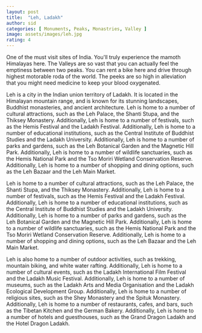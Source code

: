 ```yaml
---
layout: post
title:  "Leh, Ladakh"
author: sid
categories: [ Monuments, Peaks, Monastries, Valley ]
image: assets/images/leh.jpg
rating: 4
---
```

One of the must visit sites of India. You'll truly experience the mamoth Himalayas here. The Valleys are so vast that you can actually feel the emptiness between two peaks. You can rent a bike here and drive through highest motorable roda of the world. The peeks are so high in alleviation that you might need medicine to keep your blood oxygenated.

Leh is a city in the Indian union territory of Ladakh. It is located in the Himalayan mountain range, and is known for its stunning landscapes, Buddhist monasteries, and ancient architecture. Leh is home to a number of cultural attractions, such as the Leh Palace, the Shanti Stupa, and the Thiksey Monastery. Additionally, Leh is home to a number of festivals, such as the Hemis Festival and the Ladakh Festival. Additionally, Leh is home to a number of educational institutions, such as the Central Institute of Buddhist Studies and the Ladakh University. Additionally, Leh is home to a number of parks and gardens, such as the Leh Botanical Garden and the Magnetic Hill Park. Additionally, Leh is home to a number of wildlife sanctuaries, such as the Hemis National Park and the Tso Moriri Wetland Conservation Reserve. Additionally, Leh is home to a number of shopping and dining options, such as the Leh Bazaar and the Leh Main Market.

Leh is home to a number of cultural attractions, such as the Leh Palace, the Shanti Stupa, and the Thiksey Monastery. Additionally, Leh is home to a number of festivals, such as the Hemis Festival and the Ladakh Festival. Additionally, Leh is home to a number of educational institutions, such as the Central Institute of Buddhist Studies and the Ladakh University. Additionally, Leh is home to a number of parks and gardens, such as the Leh Botanical Garden and the Magnetic Hill Park. Additionally, Leh is home to a number of wildlife sanctuaries, such as the Hemis National Park and the Tso Moriri Wetland Conservation Reserve. Additionally, Leh is home to a number of shopping and dining options, such as the Leh Bazaar and the Leh Main Market.

Leh is also home to a number of outdoor activities, such as trekking, mountain biking, and white water rafting. Additionally, Leh is home to a number of cultural events, such as the Ladakh International Film Festival and the Ladakh Music Festival. Additionally, Leh is home to a number of museums, such as the Ladakh Arts and Media Organisation and the Ladakh Ecological Development Group. Additionally, Leh is home to a number of religious sites, such as the Shey Monastery and the Spituk Monastery. Additionally, Leh is home to a number of restaurants, cafes, and bars, such as the Tibetan Kitchen and the German Bakery. Additionally, Leh is home to a number of hotels and guesthouses, such as the Grand Dragon Ladakh and the Hotel Dragon Ladakh.


<div class="pa-carousel-widget" style="width:100%; height:480px; display:none;"
  data-link="https://traveltriangle.com/blog/things-to-do-in-ladakh/"
  data-title="Leh, Ladakh"
  data-description="Peaks, valleies, bike-ride"
  data-delay="3">
  <object data="https://lh3.googleusercontent.com/cVLPRESoYzL9wQ7w0zZMrTD-M0TEDXlffxFjjEyDvTaxDVL741HNM1Wr1lbFjUCmHz9CMqHR0NcRSsXSZayQBqZ93al2fUU-YdmqJ6McI4ytkBcZImmxx_GNJlbYw_xDOX3_h-GuzGI=w1920-h1080"></object>
  <object data="https://lh3.googleusercontent.com/OBL-AqSlPmvcvjomZLvHtK5r6Ttm_ZAS9wHiQ9Pp2ijAEiKtxlx3lMnKwac4Q327OK53Sr16pIWOLnJnTXECHWkvE7I3eg0aCax_yrhD4ySXl0MVXMERV0XfC0d-o3P7OPlhbVRw0aA=w1920-h1080"></object>
  <object data="https://lh3.googleusercontent.com/Jx0ynxLekMm65gdyo7IuwwVV8mxd9gsWmSVHzhZAILZne8gefHt0Kqr-7hI_ofB_GsS_D5S-kLZ-TBkjg4f752Z3qGmaELlKVvzX_lWvWyCCLq8xNGUgzDhEewE6r8605FWwBOjmnoM=w1920-h1080"></object>
  <object data="https://lh3.googleusercontent.com/Xeulz1ZZQIJRVS7IFcSqVkdRrMPh98XvCQC94HbJ6gNwrBtyHV59mgF4DNTnAkwjvnUzv067V5oaaaWdEU2HSGJA4I1UZz2gKmvKSmnmLCpzeqi38leiq5MWmzbL2U1qSn28N9L7et0=w1920-h1080"></object>
  <object data="https://lh3.googleusercontent.com/qNpU8_xwELcSwar7TFIjUUKETwi7SEWbBdsF6_z2MSDVCv850gL8TcYn1FOuviujvMri8yr2z0U6cyx8j5567HNeSRQTOKh_C7iKb9urUvCcyY3y2qB-JuSNivWAAaW-RiRFPu-uSm0=w1920-h1080"></object>
  <object data="https://lh3.googleusercontent.com/gtfsegqIiiv8LbO83hiz2JtkImv0UKqRQK1Sj8EzzxlJ39SvK7CzwzPxq2nf9VNm9fW4q39pAiUMKwt447BRQr5xFbw-E3bw7pTndoVJiSRV0XGhYXQREcO35RziSBeXggiDcLyd-Eg=w1920-h1080"></object>
  <object data="https://lh3.googleusercontent.com/7PTl20tUvxh1ESNP6TbDm_XQ47DrLREr-aiDgW7I3C63LJhcR-5ARkBS6rRs2a9k9y2-vJiRBOWSfb6xe78LTJpMJA5o9h_mArpPutBW7RNxpdbYzz90LFWWYDlfxC6cA5FSYkdf4tI=w1920-h1080"></object>
  <object data="https://lh3.googleusercontent.com/hiPF__ftH8BoKijqfGlev0trEnb4g5HW6gbJj1kkc6b1PuwjSVFUzAaZvdiCQO0qsnBH5LPbj9aTy8QnqwJKKXM-o22oGehyqZoMiqQ3EDGwLX07GUUfbbND-L_C7KmDddvpcptiLxo=w1920-h1080"></object>
  <object data="https://lh3.googleusercontent.com/OMRYWMrZ8L5tNofGevHF6lc-5uVc9PRdTAzrYn3W71jtpOkVeFsn0iMVa81za6YKGeGTKCiJCLv4saJeFCtu6vM35IVrfZCYdqAW_O0iCHFr2JdlkGjkVUcA187kRhPOA4V97eoFs0c=w1920-h1080"></object>
  <object data="https://lh3.googleusercontent.com/N42G-vBttBV7mzYIcPOJfBci7oSiu__VT_-GUpmb4HnWaqlWJ1G_TuTrrW6LYnB4Za_ZteoT0ShCL6IDKWn0EhJzwEHSsAshUU-4nquf_-Iuy-CutjiH6aulLhFXROSPI-7ne6cUkyE=w1920-h1080"></object>
  <object data="https://lh3.googleusercontent.com/b2zwQw0DluGgLsxm6dhf2oDnA5hv16xv9ahl-jeISRNSktKmivmN6kETABdOIvrRgIPNUy6H2g9de9XtKgQQE_zCUOgJkx5dCvpPkdG-dEW3ZPKbaDbZkWlBDOP9pQ6CUArV5QcJPqY=w1920-h1080"></object>
  <object data="https://lh3.googleusercontent.com/Fq6qw9t7Xi7Jmvd81Q_Oztt7Tostqajem9dlWbnzfpQUlAuPq5Vj-xQMvVO-99vy03Ga-8J5v4sfW8vvhyIvn9j37slXqto0_U6nYrcBpQHurTbNsc_ukwk3nHa5AzuZTAL28pertO0=w1920-h1080"></object>
  <object data="https://lh3.googleusercontent.com/E1nPMgLanoh4WRkdgQkXy4wZyM1qg-ia7FPbPMfdAoZyPONVplB91WcJWO-Om5wYg08mWAduWCtpx0ePpXiLqMnf9zzRrLO2PxUSjEXw5-3-YOl-KS8ohMRKxaKWI9GtKijRuANTsV8=w1920-h1080"></object>
  <object data="https://lh3.googleusercontent.com/iHYrdDj5icle4cWld3DjBOMcTeu2SRgFeL-Xd7tRkhLt9-DTaJuA-p6Ilh2_KRe7TKoSWU1l0TQ_TiRdcAXQ3WO2AlyT5A0nbd602AaqQtycrhC9bVleGuq0WjOWxoJnaD5bzmbqJkk=w1920-h1080"></object>
  <object data="https://lh3.googleusercontent.com/TLoXAkOW5fWim0SMcj3vkO8KHJlBKZwxiJPtsGoZWfWvaerysUnoplkvIi4SniBX8WxsrI7NSV_iTQVV7mFh-pFro-9M47tMisC87vPta467jr7AZTtIZKd8hiJidRgDx3r8YQLNFX0=w1920-h1080"></object>
  <object data="https://lh3.googleusercontent.com/h1Yc80YrJzTBl2Inzq_b7Pgrrj3a-CGWFjctdfK_funhhl_H4LqD1tJYSCCyBfp_9TRmtxS-RvrkX_VNXdGPdOVXelOPex_BTDP2-UohPCgosPfBNulW8cUFskM6eCU8Bzw3yhvHEw4=w1920-h1080"></object>
  <object data="https://lh3.googleusercontent.com/WIKffIK1dHs094O9NM8aQQdp4ZlCkKVPM848gGh3bGHfyQzVVYHfYilZWOU9cLAc5BIZmcNkKNBAfjarB-nEGvY3lmU3SN3fhw5W_-XxfH0n0dOthR-3mOfIVwzH-mrp69e4dWBeR7g=w1920-h1080"></object>
  <object data="https://lh3.googleusercontent.com/-ek8UJNhEw1dcbyNJOWPptHok5lxew4eLJfM5iTiisxi1lhxKIVPf3FPR7XnFdJ_cl3JoLVaKIUyfcA86P3abQigEyIXXs2ZbZ0JXICxRBjG4eCdY9R7W0vGpi70-1YLDx0TXQ8hd0U=w1920-h1080"></object>
  <object data="https://lh3.googleusercontent.com/kjvUGJj_-epPcCdVhKZ6WKyCZqAM4K_pd8Z53USA56S3cIHxuiisgZu14cCVRQHum-6Cf-Ms_R9edptWXg0yFFgUJUCGFPYOGZhlM1azp5pkAs9EaqEUb7iWgB8rb3er1q_t8j0QFtg=w1920-h1080"></object>
  <object data="https://lh3.googleusercontent.com/uur9nIOssgqEZSC9X7rbbNWf8D3mlyK7DWaP1lTVOXEqQnDSSS5W6xHySKICtN15u5_fUfT_n8PhLcRTNqr2UTvu9fKuua4NhwgcphfS0sEVuip_PgatSJB9IMi1oKMsjn8CAQr8VmE=w1920-h1080"></object>
  <object data="https://lh3.googleusercontent.com/Z-m7KpppkjBDn_Q9dcpTh-98fR2dk0KwBoTIcaHNy6SXY18gQWOsktIPnwL6jra67qirdpNtKeqlFJoJVHX2BFuut8xhAJZgQJJ1j8gxJOUCjuD3xIQ3n4Y6Ow-ThtNeNS35yiZfaPE=w1920-h1080"></object>
  <object data="https://lh3.googleusercontent.com/zubaoaa5atJpr5wwwzPW5s6J6omjBmNAfBGj4eVf2QxRLYtUi490AKNklPt1X1Y-OVjYK_gznQKBKqLEGCiNkvtat1OJy6kNfrKP7250rPgwaJH5ZW56cW8zDD0FpunEIEe3NTzXZOs=w1920-h1080"></object>
  <object data="https://lh3.googleusercontent.com/fQmSEl-rOF1d_9eP5uslw2TqmAoNyvFRila72rufDZ3XRpvPfCoCVD9Dbn-xHboXvuAlXRzehAtZ6aF2GixZRjwI2KQaDGpVDSe55XdRmYu7-205O6mtUsOXVlTuoIUcQNL-Exy-BzU=w1920-h1080"></object>
  <object data="https://lh3.googleusercontent.com/knZwnZrqsTzXPsMZKs7lO9R_a4LsSroK8qoHPoTVgROxlfAE7er1g4zA0UUMFsZUsu-JwpG1SOArGDowMN7j7ChKU6B0DSIqKfXK0KdZoO0TwUPqqNTG0WXlAjTU0_2cn3lAwzgIV7Q=w1920-h1080"></object>
  <object data="https://lh3.googleusercontent.com/gxjf-3khyLf_aVNCycYaAnNyM-H9s3DDA9OyqCMNf2BV7AUgisH7EcP-uzk_cKmMaBDCiQuOHqb0DmzYaXvJwcA7WqgV78YmMgmhfTBAnDMMmo60V24oUz_Fs_ms_W4IGezvaxvV7AM=w1920-h1080"></object>
  <object data="https://lh3.googleusercontent.com/aU5ZmMe_JmIYeaff_TDMKXVD7LGOBJjmVa8B3wHIF8LTXPQ0DV8DxOOG8CGwLqFd4cMdAWfZMTwIXbT5eVCVHOafkeqKcTsM_2xr6HduS9R49OSIbGEkDOrP92ucUTth46hFVVv403U=w1920-h1080"></object>
</div>
